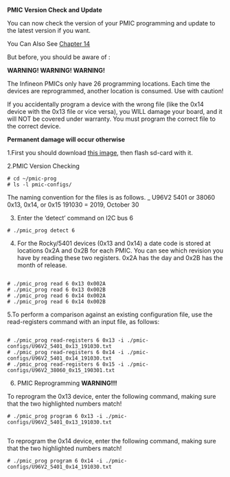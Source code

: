 
**PMIC Version Check and Update**

You can now check the version of your PMIC programming and update to the latest version if
you want.

You Can Also See [Chapter 14](https://github.com/aminmamandi/XILINX_VITIS_AI/blob/main/Update_PMIC_Framework/Ultra96-V2-GSG-v2_0.pdf)

But before, you should be aware of : 

**WARNING! WARNING! WARNING!**

The Infineon PMICs only have 26 programming locations. Each time the devices are
reprogrammed, another location is consumed. Use with caution!

If you accidentally program a device with the wrong file (like the 0x14 device with the 0x13 file or
vice versa), you WILL damage your board, and it will NOT be covered under warranty. You
must program the correct file to the correct device.

**Permanent damage will occur otherwise**

1.First you should download [this image](http://avnet.me/ultra96-v2-oob), then flash sd-card with it.

2.PMIC Version Checking

```
# cd ~/pmic-prog
# ls -l pmic-configs/
```

The naming convention for the files is as follows.
<board>_<device>_<channel>_<datecode in YYMMDD>
<board> U96V2
<device> 5401 or 38060
<channel> 0x13, 0x14, or 0x15
<datecode>
191030 = 2019, October 30
  
3. Enter the ‘detect’ command on I2C bus 6
  ```
# ./pmic_prog detect 6
  ```
  
4. For the Rocky/5401 devices (0x13 and 0x14) a date code is stored at locations 0x2A
and 0x2B for each PMIC. You can see which revision you have by reading these two
registers. 0x2A has the day and 0x2B has the month of release.
  
  ```
  
  # ./pmic_prog read 6 0x13 0x002A
# ./pmic_prog read 6 0x13 0x002B
# ./pmic_prog read 6 0x14 0x002A
# ./pmic_prog read 6 0x14 0x002B
  
  ```
  
5.To perform a comparison against an existing configuration file, use the read-registers
command with an input file, as follows:
  
  ```
  
  # ./pmic_prog read-registers 6 0x13 -i ./pmic-configs/U96V2_5401_0x13_191030.txt
# ./pmic_prog read-registers 6 0x14 -i ./pmic-configs/U96V2_5401_0x14_191030.txt
# ./pmic_prog read-registers 6 0x15 -i ./pmic-configs/U96V2_38060_0x15_190301.txt
  ```
  
6. PMIC Reprogramming **WARNING!!!**
  
  To reprogram the 0x13 device, enter the following command, making sure that the two
highlighted numbers match!
  
 ``` 
# ./pmic_prog program 6 0x13 -i ./pmic-configs/U96V2_5401_0x13_191030.txt
  
  ```
  
  To reprogram the 0x14 device, enter the following command, making sure that the two
highlighted numbers match!
  ```
# ./pmic_prog program 6 0x14 -i ./pmic-configs/U96V2_5401_0x14_191030.txt
  
  ```
  
